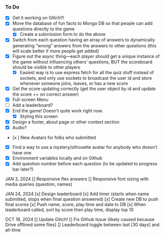 ### To Do

- [x] Get it working on Glitch!!!
- [x] Move the database of fun facts to Mongo DB so that people can add questions directly to the game
  - [x] Create a submission form to do the above
- [x] Switch from each question having an array of answers to dynamically generating “wrong” answers from the answers to other questions (this will scale better if more people get added)
- [x] Figure out the async thing—each player should get a unique instance of the game without influencing others’ questions, BUT the scoreboard should be visible to other players
  - [x] Easiest way is to use express fetch for all the quiz stuff instead of sockets, and only use sockets to broadcast the user id and store whenever someone joins, leaves, or has a new score
- [x] Get the score updating correctly (get the user object by id and update the score ++ on correct answer)
- [x] Full-screen Menu
- [ ] Add a leaderboard?
- [x] End the game! Doesn’t quite work right now.
  - [x] Styling this screen
- [x] Design a footer, about page or other context section
- [x] Audio?
- [x ] New Avatars for folks who submitted
- [x] Find a way to use a mystery/silhouette avatar for anybody who doesn’t have one
- [x] Environment variables locally and on Github
- [x] Add question number before each question (to be updated to progress bar later?)

JAN 3, 2024
[] Responsive flex answers
[] Responsive font sizing with media queries (question, names)


JAN 24, 2024
[x] Design leaderboard
[x] Add timer (starts when name submitted, stops when final question answered)
[x] Create new DB to push final scores
[x] Push name, score, play time and date to DB
[x] When leaderboard called, sort by score then play time, display top 10

OCT 18, 2024
[] Update Glitch!
[] Fix Github Issue (likely caused because Drive offlined some files)
[] Leaderboard toggle between last [30 days] and all-time